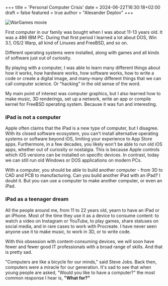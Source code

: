 +++
title = 'Personal Computer Crisis'
date = 2024-06-22T16:30:18+02:00
draft = false
featured = true
author = "Alexander Deplov"
+++

![WarGames movie](images/1.jpg)

First computer in our family was bought when I was about 11-13 years old. It was a 486 IBM PC. During that first period I learned a lot about DOS, Win 3.1, OS/2 Warp, all kind of Linuxes and FreeBSD, and so on.

Different operating systems were installed, along with games and all kinds of software just out of curiosity. 

By playing with a computer, I was able to learn many different things about how it works, how hardware works, how software works, how to write a code or create a digital image, and many-many different things that we can call computer science. Or "hacking" in the old sense of the word. 

My main point of interest was computer graphics, but I also learned how to make music, 3D renderings, set up a network, write an app or compile kernel for FreeBSD operating system. Because it was fun and interesting. 

### iPad is not a computer 

Apple often claims that the iPad is a new type of computer, but I disagree. With its closed software ecosystem, you can't install alternative operating systems or software beyond iOS, limiting your experience to App Store apps. Furthermore, in a few decades, you likely won't be able to run old iOS apps, whether out of curiosity or nostalgia. This is because Apple controls which iOS versions can be installed on specific devices. In contrast, today we can still run old Windows or DOS applications on modern PCs.

With a computer, you should be able to build another computer - from 3D to CAD and PCB to manufacturing. Can you build another iPad with an iPad? I doubt it. But you can use a computer to make another computer, or even an iPad.

### iPad as a teenager dream

All the people around me, from 11 to 22 years old, yearn to have an iPad or an iPhone. Most of the time they use it as a device to consume content: to watch a video on Instagram or YouTube, to play games, share statuses on social media, and in rare cases to work with Procreate. I have never seen anyone use it to make music, to work in 3D, or to write code. 

With this obsession with content-consuming devices, we will soon have fewer and fewer good IT professionals with a broad range of skills. And that is pretty sad. 

"Computers are like a bicycle for our minds," said Steve Jobs. Back then, computers were a miracle for our generation. It's sad to see that when young people are asked, "Would you like to have a computer?" the most common response I hear is, **"What for?"**